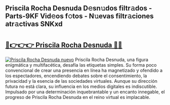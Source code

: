 ## Priscila Rocha Desnuda D𝚎sn𝚞dos filtr𝚊dos - Parts-9KF Vid𝚎os f𝚘tos - N𝚞evas filtr𝚊ciones atr𝚊ctivas SNKxd

# <h2><a href="http://mb6aqar.tromn.icu/?c=Priscila+Rocha+Desnuda">🔗👉👉👉 Priscila Rocha Desnuda 🔗🔗</a></h2>

[![Priscila Rocha Desnuda nuevo](https://i.imgur.com/pEAQMta.gif)](http://mb6aqar.tromn.icu/?c=Priscila+Rocha+Desnuda)
Priscila Rocha Desnuda, una figura enigmática y multifacética, desafía las etiquetas simples. Su forma poco convencional de crear una presencia en línea ha magnetizado y ofendido a los espectadores, encendiendo debates sobre el consentimiento, la privacidad y la esencia de las sociedades virtuales. Aunque su dirección futura no está clara, su influencia en los medios digitales es indiscutible. Impulsado por una determinación inquebrantable y un encanto innegable, el progreso de Priscila Rocha Desnuda en el reino virtual es implacable.
